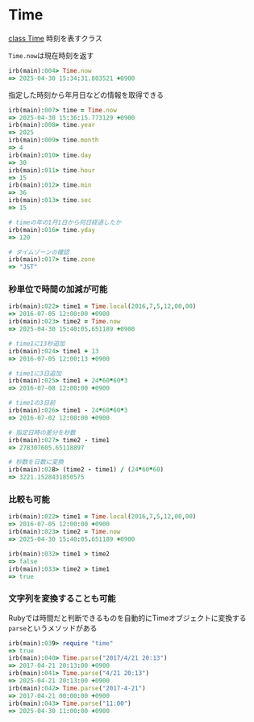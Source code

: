 # Time
[class Time](https://docs.ruby-lang.org/ja/latest/class/Time.html)
時刻を表すクラス

`Time.now`は現在時刻を返す
```ruby
irb(main):004> Time.now
=> 2025-04-30 15:34:31.803521 +0900
```
指定した時刻から年月日などの情報を取得できる
```ruby
irb(main):007> time = Time.now
=> 2025-04-30 15:36:15.773129 +0900
irb(main):008> time.year
=> 2025
irb(main):009> time.month
=> 4
irb(main):010> time.day
=> 30
irb(main):011> time.hour
=> 15
irb(main):012> time.min
=> 36
irb(main):013> time.sec
=> 15

# timeの年の1月1日から何日経過したか
irb(main):016> time.yday
=> 120

# タイムゾーンの確認
irb(main):017> time.zone
=> "JST"
```

### 秒単位で時間の加減が可能
```ruby
irb(main):022> time1 = Time.local(2016,7,5,12,00,00)
=> 2016-07-05 12:00:00 +0900
irb(main):023> time2 = Time.now
=> 2025-04-30 15:40:05.651189 +0900

# time1に13秒追加
irb(main):024> time1 + 13
=> 2016-07-05 12:00:13 +0900

# time1に3日追加
irb(main):025> time1 + 24*60*60*3
=> 2016-07-08 12:00:00 +0900

# time1の3日前
irb(main):026> time1 - 24*60*60*3
=> 2016-07-02 12:00:00 +0900

# 指定日時の差分を秒数
irb(main):027> time2 - time1
=> 278307605.65118897

# 秒数を日数に変換
irb(main):028> (time2 - time1) / (24*60*60)
=> 3221.1528431850575
```

### 比較も可能
```ruby
irb(main):022> time1 = Time.local(2016,7,5,12,00,00)
=> 2016-07-05 12:00:00 +0900
irb(main):023> time2 = Time.now
=> 2025-04-30 15:40:05.651189 +0900

irb(main):032> time1 > time2
=> false
irb(main):033> time2 > time1
=> true
```

### 文字列を変換することも可能
Rubyでは時間だと判断できるものを自動的にTimeオブジェクトに変換する`parse`というメソッドがある
```ruby
irb(main):039> require "time"
=> true
irb(main):040> Time.parse("2017/4/21 20:13")
=> 2017-04-21 20:13:00 +0900
irb(main):041> Time.parse("4/21 20:13")
=> 2025-04-21 20:13:00 +0900
irb(main):042> Time.parse("2017-4-21")
=> 2017-04-21 00:00:00 +0900
irb(main):043> Time.parse("11:00")
=> 2025-04-30 11:00:00 +0900
```